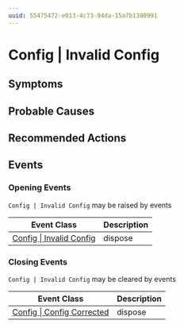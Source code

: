 ```yaml
---
uuid: 55475472-e013-4c73-94da-15a7b1380991
---
```

# Config | Invalid Config

## Symptoms

## Probable Causes

## Recommended Actions

## Events

### Opening Events
`Config | Invalid Config` may be raised by events

| Event Class                                                                        | Description |
| ---------------------------------------------------------------------------------- | ----------- |
| [Config \| Invalid Config](../../event-classes-reference/config/invalid-config.md) | dispose     |

### Closing Events
`Config | Invalid Config` may be cleared by events

| Event Class                                                                            | Description |
| -------------------------------------------------------------------------------------- | ----------- |
| [Config \| Config Corrected](../../event-classes-reference/config/config-corrected.md) | dispose     |
